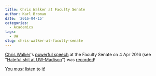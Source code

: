 ```yaml
---
title: Chris Walker at Faculty Senate
author: Karl Broman
date: '2016-04-15'
categories:
  - Academics
tags:
  - UW
slug: chris-walker-at-faculty-senate
---
```


[Chris Walker](https://www.dance.wisc.edu/dance/people/faculty/chris-walker)'s [powerful speech](https://mediaspace.wisc.edu/media/Professor+Chris+Walker/1_5k9npnxs) at the Faculty Senate on 4 Apr 2016 (see "[Hateful shit at UW-Madison](https://kbroman.org/blog/2016/04/04/hateful-shit-at-uw-madison/)") was [recorded](https://mediaspace.wisc.edu/media/Professor+Chris+Walker/1_5k9npnxs)!

[You _must_ listen to it!](https://mediaspace.wisc.edu/media/Professor+Chris+Walker/1_5k9npnxs)
